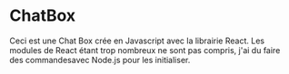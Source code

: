 # ChatBox
Ceci est une Chat Box crée en Javascript avec la librairie React. 
Les modules de React étant trop nombreux ne sont pas compris, j'ai du faire des commandesavec Node.js pour les initialiser.
